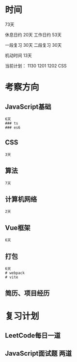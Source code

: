 # 时间
73天

休息日约 20天
工作日约 53天

一段复习 30天
二段复习 30天

机动时间 13天

当前计划：
1130 1201 1202 CSS


# 考察方向

  ## JavaScript基础
    6天
    ### ts
    ### es6

  ## CSS
    3天

  ## 算法
    7天

  ## 计算机网络
    2天

  ## Vue框架
    6天

  ## 打包
    6天
    # webpack
    # vite

  ## 简历、项目经历

# 复习计划
  ## LeetCode每日一道
  ## JavaScript面试题 两道



